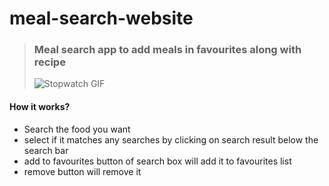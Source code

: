 # meal-search-website
> ### Meal search app to add meals in favourites along with recipe
> ![Stopwatch GIF](https://github.com/Sumanthedara1/meal-search-website/blob/main/meal.gif)




#### How it works?
- Search the food you want 
- select if it matches any searches by clicking on search result below the search bar
- add to favourites button of search box will add it to favourites list
- remove button will remove it
